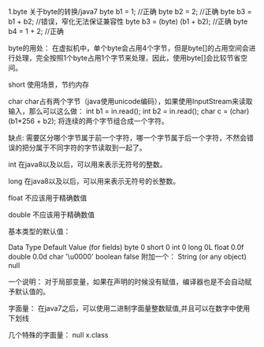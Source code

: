 1.byte
关于byte的转换/java7
byte b1 = 1; //正确
byte b2 = 2; //正确
byte b3 = b1 + b2; //错误，窄化无法保证兼容性
byte b3 = (byte) (b1 + b2); //正确
byte b4 = 1 + 2; //正确

byte的用处：
在虚拟机中，单个byte会占用4个字节，但是byte[]的占用空间会进行处理，完全按照1个byte占用1个字节来处理，因此，使用byte[]会比较节省空间。

short
使用场景，节约内存

char
char占有两个字节（java使用unicode编码），如果使用InputStream来读取输入，那么可以这么做：
int b1 = in.read();
int b2 = in.read();
char c = (char) (b1*256 + b2);
将连续的两个字节组合成一个字符。

缺点:
需要区分哪个字节属于前一个字符，哪一个字节属于后一个字符，不然会错误的把分属于不同字符的字节读取到一起了。

int
在java8以及以后，可以用来表示无符号的整数。

long
在java8以及以后，可以用来表示无符号的长整数。

float
不应该用于精确数值

double
不应该用于精确数值

基本类型的默认值：

Data Type	Default Value (for fields)
byte	0
short	0
int	0
long	0L
float	0.0f
double	0.0d
char	'\u0000'
boolean	false
附加一个：
String (or any object)  	null

一个说明：
对于局部变量，如果在声明的时候没有赋值，编译器也是不会自动赋予默认值的。

字面量：
在java7之后，可以使用二进制字面量整数赋值,并且可以在数字中使用下划线

几个特殊的字面量：
null
x.class




